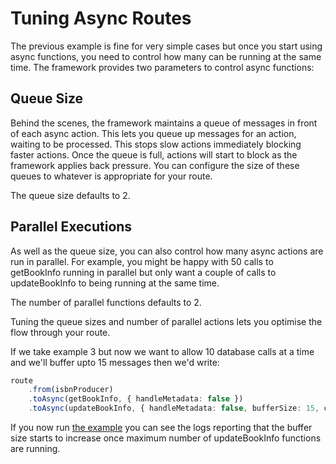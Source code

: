 # Tuning Async Routes

The previous example is fine for very simple cases but once you start using async functions, you need to control how many can be running at the same time. The framework provides two parameters to control async functions:

## Queue Size
Behind the scenes, the framework maintains a queue of messages in front of each async action. This lets you queue up messages for an action, waiting to be processed. This stops slow actions immediately blocking faster actions. Once the queue is full, actions will start to block as the framework applies back pressure. You can configure the size of these queues to whatever is appropriate for your route.

The queue size defaults to 2.

## Parallel Executions
As well as the queue size, you can also control how many async actions are run in parallel. For example, you might be happy with 50 calls to getBookInfo running in parallel but only want a couple of calls to updateBookInfo to being running at the same time.

The number of parallel functions defaults to 2.

Tuning the queue sizes and number of parallel actions lets you optimise the flow through your route. 

If we take example 3 but now we want to allow 10 database calls at a time and we'll buffer upto 15 messages then we'd write:

```typescript
route
    .from(isbnProducer)
    .toAsync(getBookInfo, { handleMetadata: false })
    .toAsync(updateBookInfo, { handleMetadata: false, bufferSize: 15, concurrency: 10 })

```

If you now run [the example](4-TuningAsyncRoutes.spec.ts) you can see the logs reporting that the buffer size starts to increase once maximum number of updateBookInfo functions are running.